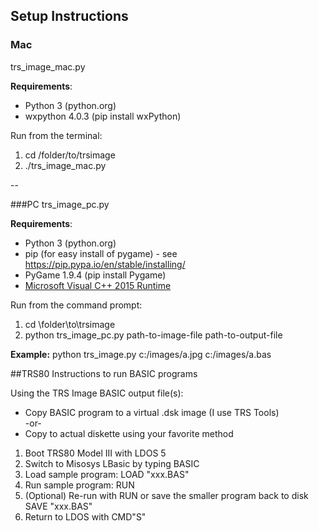 ## Setup Instructions

### Mac
trs\_image_mac.py

**Requirements**:

* Python 3 (python.org)
* wxpython 4.0.3 (pip install wxPython)

Run from the terminal:

1. cd /folder/to/trsimage
2. ./trs_image_mac.py

--

###PC
trs\_image_pc.py

**Requirements**: 

* Python 3 (python.org)
* pip (for easy install of pygame) - see https://pip.pypa.io/en/stable/installing/
* PyGame 1.9.4 (pip install Pygame)
* [Microsoft Visual C++ 2015 Runtime](https://www.microsoft.com/en-us/download/details.aspx?id=53587)

Run from the command prompt:

1. cd \folder\to\trsimage
1. python trs_image_pc.py path-to-image-file path-to-output-file

**Example:**  python trs_image.py c:/images/a.jpg c:/images/a.bas



##TRS80 Instructions to run BASIC programs

Using the TRS Image BASIC output file(s):

* Copy BASIC program to a virtual .dsk image (I use TRS Tools)  
-or-  
* Copy to actual diskette using your favorite method

1. Boot TRS80 Model III with LDOS 5
2. Switch to Misosys LBasic by typing BASIC <Enter>
3. Load sample program: LOAD "xxx.BAS"
4. Run sample program: RUN
5. (Optional) Re-run with RUN or save the smaller program back to disk SAVE "xxx.BAS"
6. Return to LDOS with CMD"S"

